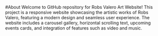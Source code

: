 #About
Welcome to GitHub repository for Robs Valero Art Website! This project is a responsive website showcasing the artistic works of Robs Valero, featuring a modern design and seamless user experience. The website includes a carousel gallery, horizontal scrolling text, upcoming events cards, and integration of features such as video and music.
